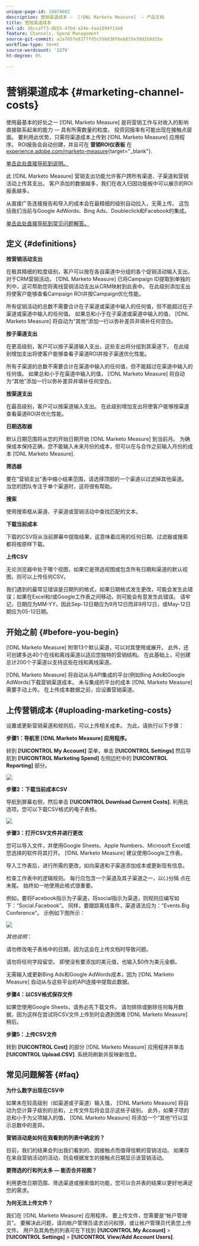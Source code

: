 ```yaml
---
unique-page-id: 18874602
description: 营销渠道成本 —  [!DNL Marketo Measure]  — 产品文档
title: 营销渠道成本
exl-id: 36ccaff3-db55-47bd-a24e-4aa1894f13e0
feature: Channels, Spend Management
source-git-commit: a2a7657e8377fd5c556d38f6eb815e39d2b8d15e
workflow-type: tm+mt
source-wordcount: '1279'
ht-degree: 0%

---
```


# 营销渠道成本 {#marketing-channel-costs}

使用最基本的好处之一 [!DNL Marketo Measure] 是将营销工作与对收入的影响直接联系起来的能力 — 具有所需数量的粒度。 投资回报率有可能出现在接触点层面。 要利用此优势，只需将渠道成本上传到 [!DNL Marketo Measure] 应用程序。 ROI报告会自动创建，并且可在 **营销ROI仪表板** 在 [experience.adobe.com/marketo-measure](https://experience.adobe.com/marketo-measure){target="_blank"}.

[单击此处直接导航到说明。](/help/marketing-spend/spend-management/marketing-channel-costs.md#uploading-marketing-costs)

此 [!DNL Marketo Measure] 营销支出功能允许客户跨所有渠道、子渠道和营销活动上传其支出。 客户添加的数据越多，我们在收入归因功能板中可以展示的ROI报表越多。

从直接广告连接报告和导入的成本会在最精细的级别自动拉入，无需上传。 这包括我们当前与Google AdWords、Bing Ads、Doubleclick和Facebook的集成。

[单击此处直接导航到常见问题解答。](/help/marketing-spend/spend-management/marketing-channel-costs.md#faq)

## 定义 {#definitions}

**按营销活动支出**

在极其精细的粒度级别，客户可以按在各自渠道中分组的各个促销活动输入支出。 对于CRM营销活动， [!DNL Marketo Measure] 已将Campaign ID提取到单独的列中，这可帮助您将离线营销活动支出从CRM映射到此表中。 在此级别添加支出将使客户能够查看Campaign ROI并按Campaign优化性能。

所有促销活动的总数不需要合计在子渠道或渠道中输入的任何值，但不能超过在子渠道或渠道中输入的任何值。 如果总和小于在子渠道或渠道中输入的值， [!DNL Marketo Measure] 将自动为“其他”添加一行以弥补差异并填补任何空白。

**按子渠道支出**

在更高级别，客户可以按子渠道输入支出，这些支出将分组到其渠道下。 在此级别增加支出将使客户能够查看子渠道ROI并按子渠道优化性能。

所有子渠道的总数不需要合计在渠道中输入的任何值，但不能超过在渠道中输入的任何值。 如果总和小于在渠道中输入的值， [!DNL Marketo Measure] 将自动为“其他”添加一行以弥补差异并填补任何空白。

**按渠道支出**

在最高级别，客户可以按渠道输入支出。 在此级别增加支出将使客户能够按渠道查看渠道ROI并优化性能。

**日期选取器**

默认日期范围将从您的开始日期开始 [!DNL Marketo Measure] 到当前月。 为确保成本保持正确，您不能输入未来月份的成本，但可以在与合作之前输入月份的成本 [!DNL Marketo Measure].

**筛选器**

要在“营销支出”表中缩小结果范围，请选择顶部的一个渠道以过滤掉其他渠道。 当您的团队专注于单个渠道时，这将很有帮助。

**搜索**

使用搜索框从渠道、子渠道或营销活动中查找匹配的文本。

**下载当前成本**

下载的CSV将从当前屏幕中提取结果，这意味着应用的任何日期、过滤器或搜索都将按原样下载。

**上传CSV**

无论浏览器中处于哪个视图，如果它是筛选视图或包含所有日期和渠道的默认视图，则可以上传任何CSV。

我们遇到的最常见错误是日期列的格式，如果日期格式发生更改，可能会发生此错误；如果在Excel和/或Google工作表之间移动，则可能会有意发生此错误。 请牢记，日期应为MM-YY，因此Sep-12日期应为9月12日而非9月12日，或May-12日期应为05-12日期。

## 开始之前 {#before-you-begin}

[!DNL Marketo Measure] 附带13个默认渠道，可以对其使用或展开。 此外，还可创建多达40个在线和离线渠道以适应您独特的营销结构。 在此基础上，可创建总计200个子渠道以支持这些在线和离线渠道。

[!DNL Marketo Measure] 将自动从与API集成的平台(例如Bing Ads和Google AdWords)下载营销渠道成本。 未与集成的平台的成本 [!DNL Marketo Measure] 需要手动上传。 在上传成本数据之前，应设置营销渠道。

## 上传营销成本 {#uploading-marketing-costs}

设置或更新营销渠道和规则后，可以上传相关成本。 为此，请执行以下步骤：

**步骤1：导航至 [!DNL Marketo Measure] 应用程序。**

转到 **[!UICONTROL My Account]** 菜单，单击 **[!UICONTROL Settings]** 然后导航到 **[!UICONTROL Marketing Spend]** 左侧边栏中的 **[!UICONTROL Reporting]** 部分。

![](assets/1.png)

**步骤2：下载当前成本CSV**

导航到屏幕右侧，然后单击 **[!UICONTROL Download Current Costs].** 利用此选项，您可以下载CSV格式的电子表格。

![](assets/2.png)

**步骤3：打开CSV文件并进行更改**

您可以导入文件，并使用Google Sheets、Apple Numbers、Microsoft Excel或您选择的软件将其打开。 [!DNL Marketo Measure] 建议使用Google工作表。

导入工作表后，进行所需的更改，如向渠道和子渠道添加成本或更新现有信息。

检查工作表中的逻辑规则。 每行应包含一个渠道及其子渠道之一，以(.)分隔 点在末尾。 始终如一地使用此格式很重要。

例如，要将Facebook指示为子渠道，将social指示为渠道，则规则应编写如下：“Social.Facebook”。 同样，要跟踪离线事件，渠道语法应为：“Events.Big Conference”。 示例如下图所示：

![](assets/3.png)

_其他说明_：

请勿修改电子表格中的日期，因为这会在上传文档时导致问题。

请勿将任何字段留空。 即使没有要添加的美元值，也输入$0作为美元金额。

无需输入或更新Bing Ads和Google AdWords成本，因为 [!DNL Marketo Measure] 自动从与这些平台的API连接中提取此数据。

**步骤4：以CSV格式保存文件**

如果您使用Google Sheets，请务必先下载文件。 请勿排除或删除任何每月数据，因为这样在尝试将CSV文件上传到时会遇到困难 [!DNL Marketo Measure] 稍后。

**步骤5：上传CSV文件**

转到 **[!UICONTROL Cost]** 的部分 [!DNL Marketo Measure] 应用程序并单击 **[!UICONTROL Upload.CSV]**. 系统将刷新并反映新信息。

## 常见问题解答 {#faq}

**为什么数字出现在CSV中**

如果未在较高级别（如渠道或子渠道）输入值， [!DNL Marketo Measure] 将自动为您计算子级别的总和，上传文件后将会显示这些子级别。 此外，如果子项的总和小于为父项输入的值， [!DNL Marketo Measure] 将添加一个“其他”行以显示总数中的差异。

**营销活动是如何在我看到的列表中确定的？**

目前，我们的结果会列出我们看到的、因接触点而值得信赖的营销活动。 如果存在来自营销活动的活动，则会根据发生的接触点日期显示该营销活动。

**要筛选的行和列太多 — 能否合并视图？**

利用更改日期范围、筛选渠道或搜索值的功能，您可以合并表的结果以更好地满足您的需求。

**为何无法上传文件？**

我们在 [!DNL Marketo Measure] 应用程序。 要上传文件，您需要是“帐户管理员”。 要解决此问题，请向帐户管理员请求访问权限，或让帐户管理员代表您上传文件。 用户及其角色的列表可在下找到 **[!UICONTROL My Account]** > **[!UICONTROL Settings]** > **[!UICONTROL View/Add Account Users]**.
